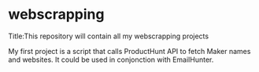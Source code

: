 # webscrapping

Title:This repository will contain all my webscrapping projects

My first project is a script that calls ProductHunt API to fetch Maker names and websites. It could be used in conjonction with EmailHunter.

